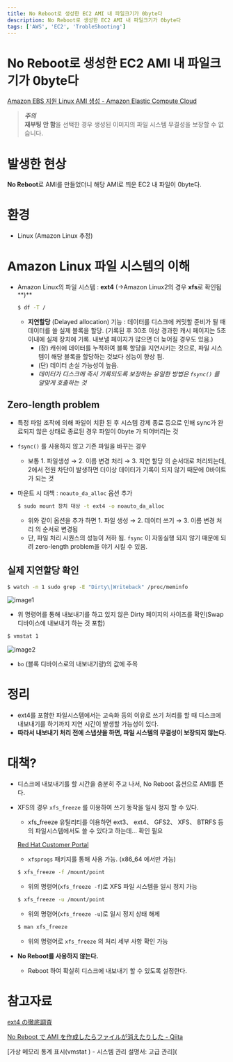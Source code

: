 ```yaml
---
title: No Reboot로 생성한 EC2 AMI 내 파일크기가 0byte다
description: No Reboot로 생성한 EC2 AMI 내 파일크기가 0byte다
tags: ['AWS', 'EC2', 'TrobleShooting']
---
```


# No Reboot로 생성한 EC2 AMI 내 파일크기가 0byte다

[Amazon EBS 지원 Linux AMI 생성 - Amazon Elastic Compute Cloud](https://docs.aws.amazon.com/ko_kr/AWSEC2/latest/UserGuide/creating-an-ami-ebs.html)

> **_주의_**  
> **재부팅 안 함**을 선택한 경우 생성된 이미지의 파일 시스템 무결성을 보장할 수 없습니다.

# 발생한 현상

**No Reboot**로 AMI를 만들었더니 해당 AMI로 띄운 EC2 내 파일이 0byte다.

# 환경

- Linux (Amazon Linux 추정)

# Amazon Linux 파일 시스템의 이해

- Amazon Linux의 파일 시스템 : **ext4** (→Amazon Linux2의 경우 **xfs**로 확인됨**)**

  ```bash
  $ df -T /
  ```

  - **지연할당** (Delayed allocation) 기능 : 데이터를 디스크에 커밋할 준비가 될 때 데이터를 쓸 실제 블록을 할당. (기록된 후 30초 이상 경과한 캐시 페이지는 5초 이내에 실제 장치에 기록. 내보낼 페이지가 많으면 더 늦어질 경우도 있음.)
    - (장) 캐쉬에 데이터를 누적하여 블록 할당을 지연시키는 것으로, 파일 시스템이 해당 블록을 할당하는 것보다 성능이 향상 됨.
    - (단) 데이터 손실 가능성이 높음.
    - _데이터가 디스크에 즉시 기록되도록 보장하는 유일한 방법은 `fsync()` 를 알맞게 호출하는 것_

## Zero-length problem

- 특정 파일 조작에 의해 파일이 치환 된 후 시스템 강제 종료 등으로 인해 sync가 완료되지 않은 상태로 종료된 경우 파일이 0byte 가 되어버리는 것

- `fsync()` 를 사용하지 않고 기존 파일을 바꾸는 경우

  - 보통 1. 파일생성 → 2. 이름 변경 처리 → 3. 지연 할당 의 순서대로 처리되는데, 2에서 전원 차단이 발생하면 더이상 데이터가 기록이 되지 않기 때문에 0바이트가 되는 것

- 마운트 시 대책 : `noauto_da_alloc` 옵션 추가

  ```bash
  $ sudo mount 장치 대상 -t ext4 -o noauto_da_alloc
  ```

  - 위와 같이 옵션을 추가 하면 1. 파일 생성 → 2. 데이터 쓰기 → 3. 이름 변경 처리 의 순서로 변경됨
  - 단, 파일 처리 시퀀스의 성능이 저하 됨.
    `fsync` 이 자동실행 되지 않기 때문에 되려 zero-length problem을 야기 시킬 수 있음.

## 실제 지연할당 확인

```bash
$ watch -n 1 sudo grep -E "Dirty\|Writeback" /proc/meminfo
```

![image1](~@img/no-reboot-0byte/2019-02-2016.06.49.png)

- 위 명령어를 통해 내보내기를 하고 있지 않은 Dirty 페이지의 사이즈를 확인(Swap 디바이스에 내보내기 하는 것 포함)

```bash
$ vmstat 1
```

![image2](~@img/no-reboot-0byte/2019-02-2016.09.30.png)

- `bo` (블록 디바이스로의 내보내기량)의 값에 주목

# 정리

- ext4를 포함한 파일시스템에서는 고속화 등의 이유로 쓰기 처리를 할 때 디스크에 내보내기를 하기까지 지연 시간이 발생할 가능성이 있다.
- **따라서 내보내기 처리 전에 스냅샷을 하면, 파일 시스템의 무결성이 보장되지 않는다.**

# 대책?

- 디스크에 내보내기를 할 시간을 충분히 주고 나서, No Reboot 옵션으로 AMI를 뜬다.

- XFS의 경우 `xfs_freeze` 를 이용하여 쓰기 동작을 일시 정지 할 수 있다.

  - xfs_freeze 유틸리티를 이용하면 ext3、 ext4、 GFS2、 XFS、 BTRFS 등의 파일시스템에서도 쓸 수 있다고 하는데... 확인 필요

  [Red Hat Customer Portal](https://access.redhat.com/documentation/ja-jp/red_hat_enterprise_linux/6/html/storage_administration_guide/xfsfreeze)

  - `xfsprogs` 패키지를 통해 사용 가능. (x86_64 에서만 가능)

  ```bash
  $ xfs_freeze -f /mount/point
  ```

  - 위의 명령어(`xfs_freeze -f`)로 XFS 파일 시스템을 일시 정지 가능

  ```bash
  $ xfs_freeze -u /mount/point
  ```

  - 위의 명령어(`xfs_freeze -u`)로 일시 정지 상태 해제

  ```bash
  $ man xfs_freeze
  ```

  - 위의 명령어로 `xfs_freeze` 의 처리 세부 사항 확인 가능

- **No Reboot를 사용하지 않는다.**

  - Reboot 하여 확실히 디스크에 내보내기 할 수 있도록 설정한다.

# 참고자료

[ext4 の徹底調査](https://www.ibm.com/developerworks/jp/linux/library/l-anatomy-ext4/)

[No Reboot で AMI を作成したらファイルが消えたりした - Qiita](https://qiita.com/mechamogera/items/60a23cf5a52f8ebd8417)

[가상 메모리 통계 표시(vmstat ) - 시스템 관리 설명서: 고급 관리](
